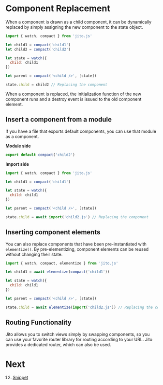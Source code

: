# Component Replacement

When a component is drawn as a child component, it can be dynamically replaced by simply assigning the new component to the state object.

```js
import { watch, compact } from 'jito.js'

let child1 = compact('child1')
let child2 = compact('child2')

let state = watch({
  child: child1
})

let parent = compact('<child />', [state])

state.child = child2 // Replacing the component
```

When a component is replaced, the initialization function of the new component runs and a destroy event is issued to the old component element.

## Insert a component from a module

If you have a file that exports default components, you can use that module as a component.

**Module side**

```js
export default compact('child2')
```

**Import side**

```js
import { watch, compact } from 'jito.js'

let child1 = compact('child1')

let state = watch({
  child: child1
})

let parent = compact('<child />', [state])

state.child = await import('child2.js') // Replacing the component
```

## Inserting component elements

You can also replace components that have been pre-instantiated with `elementize()`. By pre-elementizing, component elements can be reused without changing their state.

```js
import { watch, compact, elementize } from 'jito.js'

let child1 = await elementize(compact('child1'))

let state = watch({
  child: child1
})

let parent = compact('<child />', [state])

state.child = await elementize(import('child2.js')) // Replacing the component
```

## Routing Functionality

Jito allows you to switch views simply by swapping components, so you can use your favorite router library for routing according to your URL.
Jito provides a dedicated router, which can also be used.

# Next

12. [Snippet](./Snippet.md)
